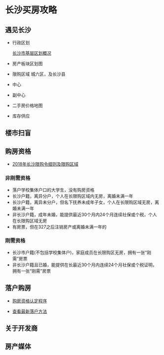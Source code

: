 # 长沙买房攻略


## 遇见长沙
- 行政区划

    [长沙市基层区划概况](./长沙市基层区划概况.md)

- 房产板块区划图

- 限购区域
    城六区，及长沙县

- 中心

- 副中心

- 二手房价格地图

- 库存供应


## 楼市扫盲


## 购房资格
- [2018年长沙限购令细则及限购区域](./2018年长沙限购令细则及限购区域.md)


### 非刚需资格
- 落户学校集体户口的大学生，没有购房资格
- 长沙户籍，离异分户，个人在长限购区域内无房，离婚未满一年
- 长沙户籍，离异未分户，但名下抚养未成年子女，个人在长限购区域无房，离婚未满一年
- 非长沙户籍，成年未婚，能提供最近30个月内24个月连续社保或个税，个人在长限购区域无房
- 有房票，但在327之后注销房产或离婚未满一年的 

### 刚需资格
- 长沙市户籍(不包括学校集体户)，家庭成员在长限购区无房，拥有一张“刚需”房票
- 非长沙户籍且已婚，能提供在长最近30个月内连续24个月社保或个税证明，拥有一张“刚需”房票

## 落户购房
- [购房资格认定程序]()

- [查看最新落户方法](./落户方法.md)

## 关于开发商


## 房产媒体


